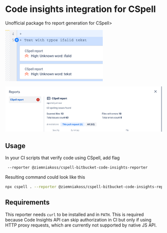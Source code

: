 # Code insights integration for CSpell

Unofficial package fro report generation for CSpell>

![img.png](img/annotations_example.png)

![img.png](img/report_view.png)

## Usage

In your CI scripts that verify code using CSpell, add flag

```sh
 --reporter @ziemniakoss/cspell-bitbucket-code-insights-reporter
```

Resulting command could look like this

```sh
npx cspell . --reporter @ziemniakoss/cspell-bitbucket-code-insights-reporter
```

## Requirements

This reporter needs `curl` to be installed and in `PATH`.
This is required because Code Insights API can skip authorization in CI but only if using HTTP proxy requests, which are currently not supported by native JS API.
